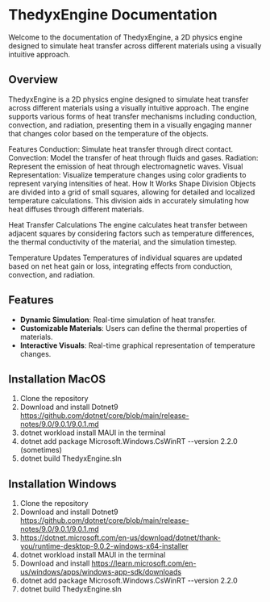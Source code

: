 # ThedyxEngine Documentation

Welcome to the documentation of ThedyxEngine, a 2D physics engine designed to simulate heat transfer across different materials using a visually intuitive approach.

## Overview

ThedyxEngine is a 2D physics engine designed to simulate heat transfer across different materials using a visually intuitive approach. 
The engine supports various forms of heat transfer mechanisms including conduction, convection, and radiation, 
presenting them in a visually engaging manner that changes color based on the temperature of the objects.

Features
Conduction: Simulate heat transfer through direct contact.
Convection: Model the transfer of heat through fluids and gases.
Radiation: Represent the emission of heat through electromagnetic waves.
Visual Representation: Visualize temperature changes using color gradients to represent varying intensities of heat.
How It Works
Shape Division
Objects are divided into a grid of small squares, allowing for detailed and localized temperature calculations. 
This division aids in accurately simulating how heat diffuses through different materials.

Heat Transfer Calculations
The engine calculates heat transfer between adjacent squares by considering factors such as temperature differences, 
the thermal conductivity of the material, and the simulation timestep.

Temperature Updates
Temperatures of individual squares are updated based on net heat gain or loss, integrating effects from conduction, convection, and radiation.

## Features

- **Dynamic Simulation**: Real-time simulation of heat transfer.
- **Customizable Materials**: Users can define the thermal properties of materials.
- **Interactive Visuals**: Real-time graphical representation of temperature changes.


## Installation MacOS
1) Clone the repository
2) Download and install Dotnet9 https://github.com/dotnet/core/blob/main/release-notes/9.0/9.0.1/9.0.1.md
3) dotnet workload install MAUI in the terminal
4) dotnet add package Microsoft.Windows.CsWinRT --version 2.2.0 (sometimes)
5) dotnet build ThedyxEngine.sln

## Installation Windows
1) Clone the repository
2) Download and install Dotnet9 https://github.com/dotnet/core/blob/main/release-notes/9.0/9.0.1/9.0.1.md
3) https://dotnet.microsoft.com/en-us/download/dotnet/thank-you/runtime-desktop-9.0.2-windows-x64-installer
4) dotnet workload install MAUI in the terminal
5) Download and install https://learn.microsoft.com/en-us/windows/apps/windows-app-sdk/downloads
6) dotnet add package Microsoft.Windows.CsWinRT --version 2.2.0
7) dotnet build ThedyxEngine.sln
